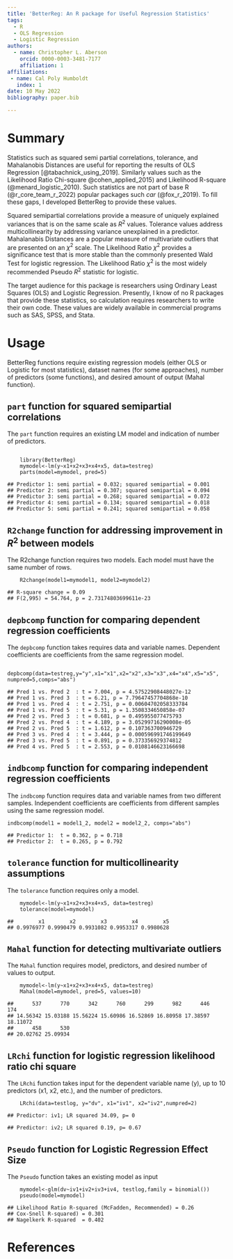 ```yaml
---
title: 'BetterReg: An R package for Useful Regression Statistics'  
tags:  
  - R  
  - OLS Regression  
  - Logistic Regression  
authors:  
  - name: Christopher L. Aberson  
    orcid: 0000-0003-3481-7177  
    affiliation: 1  
affiliations:  
 - name: Cal Poly Humboldt  
   index: 1  
date: 10 May 2022  
bibliography: paper.bib

---
```


# Summary

Statistics such as squared semi partial correlations, tolerance, and Mahalanobis Distances are useful for reporting the results of OLS Regression [@tabachnick_using_2019]. Similarly values such as the Likelihood Ratio Chi-square  @cohen_applied_2015) and Likelihood R-square (@menard_logistic_2010). Such statistics are not part of base R (@r_core_team_r_2022) popular packages such *car* (@fox_r_2019). To fill these gaps, I developed BetterReg to provide these values. 

Squared semipartial correlations provide a measure of uniquely explained variances that is on the same scale as $R^2$ values. Tolerance values address multicollinearity by addressing variance unexplained in a predictor. Mahalanabis Distances are a popular measure of multivariate outliers that are presented on an $\chi^2$ scale. The Likelihood Ratio $\chi^2$ provides a significance test that is more stable than the commonly presented Wald Test for logistic regression. The Likelihood Ratio $\chi^2$ is the most widely recommended Pseudo $R^2$ statistic for logistic. 

The target audience for this package is researchers using Ordinary Least Squares (OLS) and Logistic Regression. Presently, I know of no R packages that provide these statistics, so calculation requires researchers to write their own code. These values are widely available in commercial programs such as SAS, SPSS, and Stata.

# Usage

BetterReg functions require existing regression models (either OLS or Logistic for most statistics), dataset names (for some approaches), number of predictors (some functions), and desired amount of output (Mahal function). 

## `part` function for squared semipartial correlations

The `part` function requires an existing LM model and indication of
number of predictors.

```

    library(BetterReg)
    mymodel<-lm(y~x1+x2+x3+x4+x5, data=testreg)
    parts(model=mymodel, pred=5)
```

    ## Predictor 1: semi partial = 0.032; squared semipartial = 0.001
    ## Predictor 2: semi partial = 0.307; squared semipartial = 0.094
    ## Predictor 3: semi partial = 0.268; squared semipartial = 0.072
    ## Predictor 4: semi partial = 0.134; squared semipartial = 0.018
    ## Predictor 5: semi partial = 0.241; squared semipartial = 0.058
    
## `R2change` function for addressing improvement in $R^2$ between models

The R2change function requires two models. Each model must have the same number of rows. 
```
    R2change(model1=mymodel1, model2=mymodel2)
```
    ## R-square change = 0.09
    ## F(2,995) = 54.764, p = 2.73174803699611e-23
    
## `depbcomp` function for comparing dependent regression coefficients

The `depbcomp` function takes requires data and variable names. Dependent coefficients are coefficients from the same regression model. 

```
    depbcomp(data=testreg,y="y",x1="x1",x2="x2",x3="x3",x4="x4",x5="x5", numpred=5,comps="abs")
```
    ## Pred 1 vs. Pred 2  : t = 7.004, p = 4.57522908448027e-12
    ## Pred 1 vs. Pred 3  : t = 6.21, p = 7.79647457704868e-10
    ## Pred 1 vs. Pred 4  : t = 2.751, p = 0.00604702058333784
    ## Pred 1 vs. Pred 5  : t = 5.31, p = 1.3508334650858e-07
    ## Pred 2 vs. Pred 3  : t = 0.681, p = 0.495955077475793
    ## Pred 2 vs. Pred 4  : t = 4.189, p = 3.05299716290008e-05
    ## Pred 2 vs. Pred 5  : t = 1.612, p = 0.107363700946729
    ## Pred 3 vs. Pred 4  : t = 3.444, p = 0.000596991746199649
    ## Pred 3 vs. Pred 5  : t = 0.891, p = 0.373356929374812
    ## Pred 4 vs. Pred 5  : t = 2.553, p = 0.0108146623166698

## `indbcomp` function for comparing independent regression coefficients

The `indbcomp` function requires data and variable names from two different samples. Independent coefficients are coefficients from different samples using the same regression model. 

```
indbcomp(model1 = model1_2, model2 = model2_2, comps="abs")
```

    ## Predictor 1:  t = 0.362, p = 0.718
    ## Predictor 2:  t = 0.265, p = 0.792

## `tolerance` function for multicollinearity assumptions

The `tolerance` function requires only a model.
```
    mymodel<-lm(y~x1+x2+x3+x4+x5, data=testreg)
    tolerance(model=mymodel)
```
    ##        x1        x2        x3        x4        x5 
    ## 0.9976977 0.9990479 0.9931082 0.9953317 0.9980628

## `Mahal` function for detecting multivariate outliers

The `Mahal` function requires model, predictors, and desired number of
values to output.

```
    mymodel<-lm(y~x1+x2+x3+x4+x5, data=testreg)
    Mahal(model=mymodel, pred=5, values=10)
```
    ##      537      770      342      760      299      982      446      174 
    ## 14.56342 15.03188 15.56224 15.60986 16.52869 16.80958 17.38597 18.11072 
    ##      458      530 
    ## 20.02762 25.09934


## `LRchi` function for logistic regression likelihood ratio chi square

The `LRchi` function takes input for the dependent variable name (y), up
to 10 predictors (x1, x2, etc.), and the number of predictors.
```
    LRchi(data=testlog, y="dv", x1="iv1", x2="iv2",numpred=2)
```
    ## Predictor: iv1; LR squared 34.09, p= 0

    ## Predictor: iv2; LR squared 0.19, p= 0.67

## `Pseudo` function for Logistic Regression Effect Size

The `Pseudo` function takes an existing model as input
```
    mymodel<-glm(dv~iv1+iv2+iv3+iv4, testlog,family = binomial())
    pseudo(model=mymodel)
```
    ## Likelihood Ratio R-squared (McFadden, Recommended) = 0.26
    ## Cox-Snell R-squared) = 0.301
    ## Nagelkerk R-squared  = 0.402

# References
